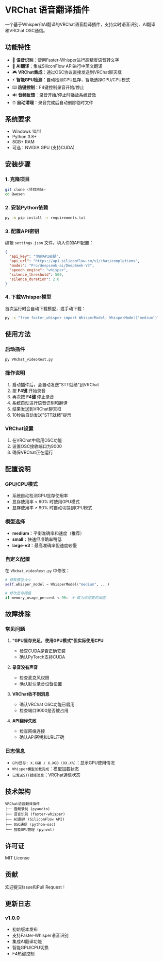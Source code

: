 # VRChat 语音翻译插件

一个基于Whisper和AI翻译的VRChat语音翻译插件，支持实时语音识别、AI翻译和VRChat OSC通信。

## 功能特性

- 🎤 **语音识别**：使用Faster-Whisper进行高精度语音转文字
- 🤖 **AI翻译**：集成SiliconFlow API进行中英文翻译
- 🎮 **VRChat集成**：通过OSC协议直接发送到VRChat聊天框
- ⚡ **智能GPU检测**：自动检测GPU显存，智能选择GPU/CPU模式
- ⌨️ **热键控制**：F4键控制录音开始/停止
- 🔊 **音频反馈**：录音开始/停止时播放系统音效
- ⏰ **自动清理**：录音完成后自动删除临时文件

## 系统要求

- Windows 10/11
- Python 3.8+
- 8GB+ RAM
- 可选：NVIDIA GPU (支持CUDA)

## 安装步骤

### 1. 克隆项目
```bash
git clone <项目地址>
cd Qwesen
```

### 2. 安装Python依赖
```bash
py -m pip install -r requirements.txt
```

### 3. 配置API密钥
编辑 `settings.json` 文件，填入你的API配置：
```json
{
  "api_key": "你的API密钥",
  "api_url": "https://api.siliconflow.cn/v1/chat/completions",
  "model": "Pro/deepseek-ai/DeepSeek-V3",
  "speech_engine": "whisper",
  "silence_threshold": 500,
  "silence_duration": 2.0
}
```

### 4. 下载Whisper模型
首次运行时会自动下载模型，或手动下载：
```bash
py -c "from faster_whisper import WhisperModel; WhisperModel('medium')"
```

## 使用方法

### 启动插件
```bash
py VRchat_videoRest.py
```

### 操作说明
1. 启动插件后，会自动发送"STT就绪"到VRChat
2. 按 **F4键** 开始录音
3. 再次按 **F4键** 停止录音
4. 系统自动进行语音识别和翻译
5. 结果发送到VRChat聊天框
6. 10秒后自动发送"STT就绪"提示

### VRChat设置
1. 在VRChat中启用OSC功能
2. 设置OSC接收端口为9000
3. 确保VRChat正在运行

## 配置说明

### GPU/CPU模式
- 系统自动检测GPU显存使用率
- 显存使用率 < 90% 时使用GPU模式
- 显存使用率 ≥ 90% 时自动切换到CPU模式

### 模型选择
- **medium**：平衡准确率和速度（推荐）
- **small**：快速但准确率稍低
- **large-v3**：最高准确率但速度较慢

### 自定义配置
在 `VRchat_videoRest.py` 中修改：
```python
# 修改模型大小
self.whisper_model = WhisperModel("medium", ...)

# 修改显存阈值
if memory_usage_percent < 90:  # 改为你想要的阈值
```

## 故障排除

### 常见问题

1. **"GPU显存充足，使用GPU模式"但实际使用CPU**
   - 检查CUDA是否正确安装
   - 确认PyTorch支持CUDA

2. **录音没有声音**
   - 检查麦克风权限
   - 确认默认录音设备设置

3. **VRChat收不到消息**
   - 确认VRChat OSC功能已启用
   - 检查端口9000是否被占用

4. **API翻译失败**
   - 检查网络连接
   - 确认API密钥和URL正确

### 日志信息
- `GPU显存: X.XGB / X.XGB (XX.X%)`：显示GPU使用情况
- `Whisper模型加载完成`：模型加载状态
- `已发送STT就绪消息`：VRChat通信状态

## 技术架构

```
VRChat语音翻译插件
├── 音频录制 (pyaudio)
├── 语音识别 (faster-whisper)
├── AI翻译 (SiliconFlow API)
├── OSC通信 (python-osc)
└── 智能GPU管理 (pynvml)
```

## 许可证

MIT License

## 贡献

欢迎提交Issue和Pull Request！

## 更新日志

### v1.0.0
- 初始版本发布
- 支持Faster-Whisper语音识别
- 集成AI翻译功能
- 智能GPU/CPU切换
- F4热键控制 